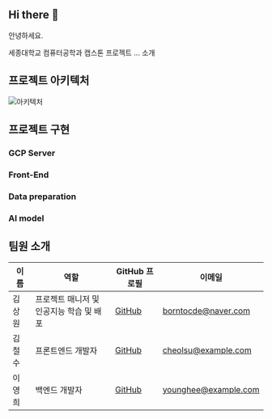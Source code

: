 ## Hi there 👋

안녕하세요.

세종대학교 컴퓨터공학과 캡스톤 프로젝트 ... 소개

## 프로젝트 아키텍처

![아키텍처](https://github.com/AI-based-ETA/.github/assets/65798779/d7fb4559-270e-42e2-9b43-e034fdf5145b)

## 프로젝트 구현

### GCP Server

### Front-End

### Data preparation

### AI model

## 팀원 소개

| 이름 | 역할 | GitHub 프로필 | 이메일 |
|------|------|----------------|--------|
| 김상원 | 프로젝트 매니저 및 인공지능 학습 및 배포 | [GitHub]((https://github.com/daydream-er)) | borntocde@naver.com |
| 김철수 | 프론트엔드 개발자 | [GitHub](https://github.com/cheolsu) | cheolsu@example.com |
| 이영희 | 백엔드 개발자 | [GitHub](https://github.com/younghee) | younghee@example.com |
